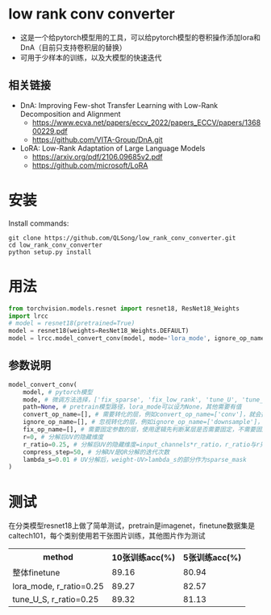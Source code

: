 # low rank conv converter
- 这是一个给pytorch模型用的工具，可以给pytorch模型的卷积操作添加lora和DnA（目前只支持卷积层的替换）
- 可用于少样本的训练，以及大模型的快速迭代

## 相关链接
- DnA: Improving Few-shot Transfer Learning with Low-Rank Decomposition and Alignment
  - https://www.ecva.net/papers/eccv_2022/papers_ECCV/papers/136800229.pdf
  - https://github.com/VITA-Group/DnA.git
- LoRA: Low-Rank Adaptation of Large Language Models
  - https://arxiv.org/pdf/2106.09685v2.pdf
  - https://github.com/microsoft/LoRA

# 安装
Install commands:
```shell
git clone https://github.com/QLSong/low_rank_conv_converter.git
cd low_rank_conv_converter
python setup.py install
```

# 用法
```python
from torchvision.models.resnet import resnet18, ResNet18_Weights
import lrcc
# model = resnet18(pretrained=True)
model = resnet18(weights=ResNet18_Weights.DEFAULT)
model = lrcc.model_convert_conv(model, mode='lora_mode', ignore_op_name=['downsample'])
```
## 参数说明
```python
model_convert_conv(
    model, # pytorch模型
    mode, # 微调方法选择，['fix_sparse', 'fix_low_rank', 'tune_U', 'tune_V', 'tune_V_S', 'tune_U_S', 'tune_all', 'lora_mode']
    path=None, # pretrain模型路径，lora_mode可以设为None，其他需要有值
    convert_op_name=[], # 需要转化的层，例如convert_op_name=['conv']，就会把所有名字带conv的op转化成low_rank_conv
    ignore_op_name=[], # 忽视转化的层，例如ignore_op_name=['downsample']，就会把所有名字不带downsample的op转化为low_rank_conv，注意convert_op_name和ignore_op_name只能设置一个
    fix_op_name=[], # 需要固定参数的层，使用逻辑先判断某层是否需要固定，不需要固定参数的层再去判断要不要做转化
    r=0, # 分解后UV的隐藏维度
    r_ratio=0.25, # 分解后UV的隐藏维度=input_channels*r_ratio，r_ratio与r只需要设置一个
    compress_step=50, # 分解UV是QR分解的迭代次数
    lambda_s=0.01 # UV分解后，weight-UV>lambda_s的部分作为sparse_mask
)
```
# 测试
在分类模型resnet18上做了简单测试，pretrain是imagenet，finetune数据集是caltech101，每个类别使用若干张图片训练，其他图片作为测试
<p align="center">
<table>
  <tr>
    <th>method</th>
    <th>10张训练acc(%)</th>
    <th>5张训练acc(%)</th>
  </tr>
  
  <tr>
    <td>整体finetune</td>
    <td>89.16</td>
    <td>80.94</td>
  </tr>
  
  <tr>
    <td>lora_mode, r_ratio=0.25</td>
    <td>89.27</td>
    <td>82.57</td>
  </tr>

  <tr>
    <td>tune_U_S, r_ratio=0.25</td>
    <td>89.32</td>
    <td>81.13</td>
  </tr>

</table>
</p>







